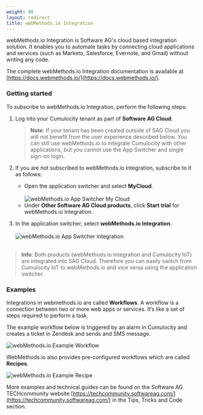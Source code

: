 ```yaml
---
weight: 90
layout: redirect
title: webMethods.io Integration
---
```


webMethods.io Integration is Software AG's cloud based integration solution. It enables you to automate tasks by connecting cloud applications and services (such as Marketo, Salesforce, Evernote, and Gmail) without writing any code.

The complete webMethods.io Integration documentation is available at [https://docs.webmethods.io/](https://docs.webmethods.io/).

### Getting started

To subscribe to webMethods.io Integration, perform the following steps:

1. Log into your Cumulocity tenant as part of **Software AG Cloud**. 

    >**Note**: If your tenant has been created outside of SAG Cloud you will not benefit from the user experience described below. You can still use webMethods.io to integrate Cumulocity with other applications, but you cannot use the App Switcher and single sign-on login.

2. If you are not subscribed to webMethods.io Integration, subscribe to it as follows:
	* 	Open the application switcher and select **MyCloud**.
<br><br>![webMethods.io App Switcher My Cloud](/guides/images/users-guide/webMethods.io/wmio-appswitcher-mycloud.png)<br>
	* 	Under **Other Software AG Cloud products**, click **Start trial** for webMethods.io Integration.
3. In the application switcher, select **webMethods.io Integration**.
<br><br>![webMethods.io App Switcher Integration](/guides/images/users-guide/webMethods.io/wmio-appswitcher-integration.png)<br><br>

>**Info**: Both products (webMethods.io Integration and Cumulocity IoT) are integrated into SAG Cloud. Therefore you can easily switch from Cumulocity IoT to webMethods.io and vice versa using the application switcher.  

### Examples

Integrations in webmethods.io are called **Workflows**. A workflow is a connection between two or more web apps or services. It’s like a set of steps required to perform a task.

The example workflow below is triggered by an alarm in Cumulocity and creates a ticket in Zendesk and sends and SMS message.

![webMethods.io Example Workflow](/guides/images/users-guide/webMethods.io/wmio-example1.png)

WebMethods.io also provides pre-configured workflows which are called **Recipes**.

![webMethods.io Example Recipe](/guides/images/users-guide/webMethods.io/wmio-recipe-salesforce.png)

More examples and technical guides can be found on the Software AG TECHcommunity website [https://techcommunity.softwareag.com/](https://techcommunity.softwareag.com/) in the Tips, Tricks and Code section.
